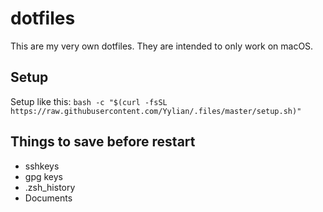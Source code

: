 # dotfiles

This are my very own dotfiles. They are intended to only work on macOS.

## Setup

Setup like this:
```bash -c "$(curl -fsSL https://raw.githubusercontent.com/Yylian/.files/master/setup.sh)"```

## Things to save before restart

- sshkeys
- gpg keys
- .zsh_history
- Documents
